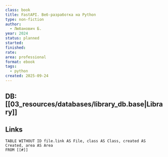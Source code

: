 ```yaml
---
class: book
title: FastAPI. Веб-разработка на Python
type: non-fiction
author:
  - Любанович Б.
year: 2024
status: planned
started:
finished:
rate:
area: professional
format: ebook
tags:
  - python
created: 2025-09-24
---
```

## DB: [[03_resources/databases/library_db.base|Library]]

## Links

```dataview
TABLE WITHOUT ID file.link AS File, class AS Class, created AS Created, area AS Area
FROM [[#]]
````